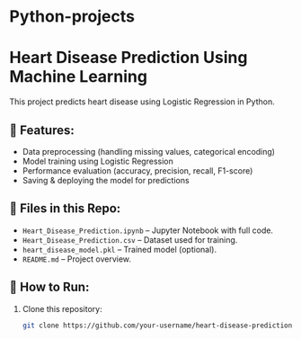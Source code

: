 # Python-projects
# Heart Disease Prediction Using Machine Learning  
This project predicts heart disease using Logistic Regression in Python.

## 🚀 Features:
- Data preprocessing (handling missing values, categorical encoding)
- Model training using Logistic Regression
- Performance evaluation (accuracy, precision, recall, F1-score)
- Saving & deploying the model for predictions

## 📁 Files in this Repo:
- `Heart_Disease_Prediction.ipynb` – Jupyter Notebook with full code.
- `Heart_Disease_Prediction.csv` – Dataset used for training.
- `heart_disease_model.pkl` – Trained model (optional).
- `README.md` – Project overview.

## 📌 How to Run:
1. Clone this repository:  
   ```bash
   git clone https://github.com/your-username/heart-disease-prediction.git
